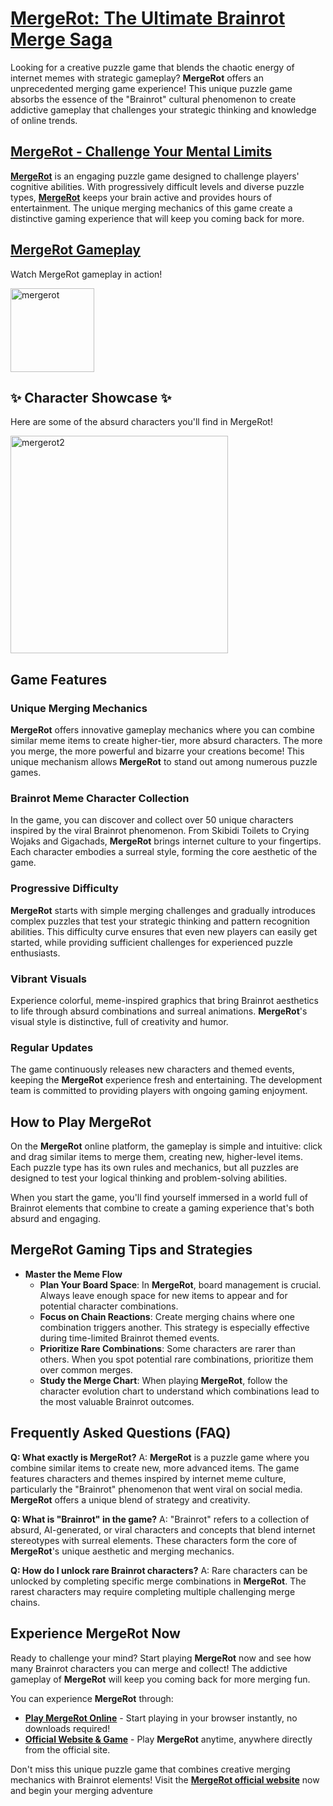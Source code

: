 # [MergeRot: The Ultimate Brainrot Merge Saga](https://merge-rot.org/)

Looking for a creative puzzle game that blends the chaotic energy of internet memes with strategic gameplay? **MergeRot** offers an unprecedented merging game experience! This unique puzzle game absorbs the essence of the "Brainrot" cultural phenomenon to create addictive gameplay that challenges your strategic thinking and knowledge of online trends.

## [MergeRot - Challenge Your Mental Limits](https://merge-rot.org/)

**[MergeRot](https://merge-rot.org/)** is an engaging puzzle game designed to challenge players' cognitive abilities. With progressively difficult levels and diverse puzzle types, **[MergeRot](https://merge-rot.org/)** keeps your brain active and provides hours of entertainment. The unique merging mechanics of this game create a distinctive gaming experience that will keep you coming back for more.

## [MergeRot Gameplay](https://merge-rot.org/)

Watch MergeRot gameplay in action!

<img width="134" alt="mergerot" src="https://github.com/user-attachments/assets/f7acfd83-799d-40b7-84e7-567a39cc807a" />



## ✨ Character Showcase ✨

Here are some of the absurd characters you'll find in MergeRot!


<p align="left">
  <img width="348" alt="mergerot2" src="https://github.com/user-attachments/assets/9321f978-7bcf-4abc-8a2c-c32b4b7e2336" />
</p>


## Game Features

### Unique Merging Mechanics
**MergeRot** offers innovative gameplay mechanics where you can combine similar meme items to create higher-tier, more absurd characters. The more you merge, the more powerful and bizarre your creations become! This unique mechanism allows **MergeRot** to stand out among numerous puzzle games.

### Brainrot Meme Character Collection
In the game, you can discover and collect over 50 unique characters inspired by the viral Brainrot phenomenon. From Skibidi Toilets to Crying Wojaks and Gigachads, **MergeRot** brings internet culture to your fingertips. Each character embodies a surreal style, forming the core aesthetic of the game.

### Progressive Difficulty
**MergeRot** starts with simple merging challenges and gradually introduces complex puzzles that test your strategic thinking and pattern recognition abilities. This difficulty curve ensures that even new players can easily get started, while providing sufficient challenges for experienced puzzle enthusiasts.

### Vibrant Visuals
Experience colorful, meme-inspired graphics that bring Brainrot aesthetics to life through absurd combinations and surreal animations. **MergeRot**'s visual style is distinctive, full of creativity and humor.

### Regular Updates
The game continuously releases new characters and themed events, keeping the **MergeRot** experience fresh and entertaining. The development team is committed to providing players with ongoing gaming enjoyment.

## How to Play MergeRot

On the **MergeRot** online platform, the gameplay is simple and intuitive: click and drag similar items to merge them, creating new, higher-level items. Each puzzle type has its own rules and mechanics, but all puzzles are designed to test your logical thinking and problem-solving abilities.

When you start the game, you'll find yourself immersed in a world full of Brainrot elements that combine to create a gaming experience that's both absurd and engaging.

## MergeRot Gaming Tips and Strategies

*   **Master the Meme Flow**
    *   **Plan Your Board Space**: In **MergeRot**, board management is crucial. Always leave enough space for new items to appear and for potential character combinations.
    *   **Focus on Chain Reactions**: Create merging chains where one combination triggers another. This strategy is especially effective during time-limited Brainrot themed events.
    *   **Prioritize Rare Combinations**: Some characters are rarer than others. When you spot potential rare combinations, prioritize them over common merges.
    *   **Study the Merge Chart**: When playing **MergeRot**, follow the character evolution chart to understand which combinations lead to the most valuable Brainrot outcomes.

## Frequently Asked Questions (FAQ)

**Q: What exactly is MergeRot?**
A: **MergeRot** is a puzzle game where you combine similar items to create new, more advanced items. The game features characters and themes inspired by internet meme culture, particularly the "Brainrot" phenomenon that went viral on social media. **MergeRot** offers a unique blend of strategy and creativity.

**Q: What is "Brainrot" in the game?**
A: "Brainrot" refers to a collection of absurd, AI-generated, or viral characters and concepts that blend internet stereotypes with surreal elements. These characters form the core of **MergeRot**'s unique aesthetic and merging mechanics.

**Q: How do I unlock rare Brainrot characters?**
A: Rare characters can be unlocked by completing specific merge combinations in **MergeRot**. The rarest characters may require completing multiple challenging merge chains.

## Experience MergeRot Now

Ready to challenge your mind? Start playing **MergeRot** now and see how many Brainrot characters you can merge and collect! The addictive gameplay of **MergeRot** will keep you coming back for more merging fun.

You can experience **MergeRot** through:

*   **[Play MergeRot Online](https://merge-rot.org/)** - Start playing in your browser instantly, no downloads required!
*   **[Official Website & Game](https://merge-rot.org/)** - Play **MergeRot** anytime, anywhere directly from the official site.

Don't miss this unique puzzle game that combines creative merging mechanics with Brainrot elements! Visit the **[MergeRot official website](https://merge-rot.org/)** now and begin your merging adventure
